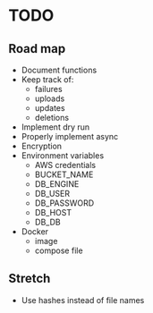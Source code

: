 # TODO

## Road map
- Document functions
- Keep track of:
    - failures
    - uploads
    - updates
    - deletions
- Implement dry run
- Properly implement async
- Encryption
- Environment variables
    - AWS credentials
    - BUCKET_NAME
    - DB_ENGINE
    - DB_USER
    - DB_PASSWORD
    - DB_HOST
    - DB_DB
- Docker
    - image
    - compose file

## Stretch
- Use hashes instead of file names